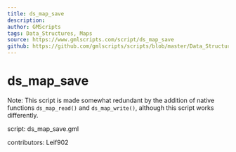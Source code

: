 ```yaml
---
title: ds_map_save
description: 
author: GMScripts
tags: Data_Structures, Maps
source: https://www.gmlscripts.com/script/ds_map_save
github: https://github.com/gmlscripts/scripts/blob/master/Data_Structures/Maps/ds_map_save.gml
---
```


ds_map_save
===========

Note: This script is made somewhat redundant by the addition of 
native functions `ds_map_read()` and `ds_map_write()`,
although this script works differently.

script: ds_map_save.gml

contributors: Leif902
